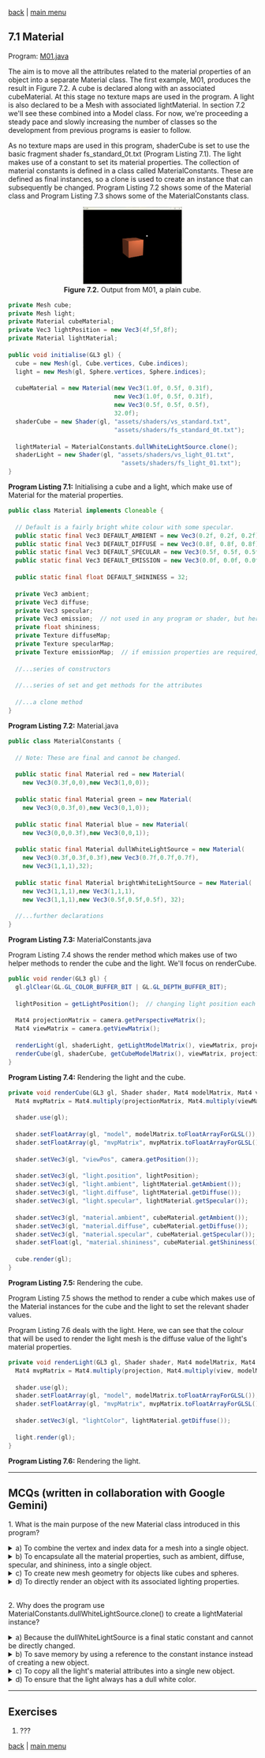 [back](ch7.md) | [main menu](../README.md)
 
## 7.1 Material

Program: [M01.java](/ch7_classes/ch7_1_material)

The aim is to move all the attributes related to the material properties of an object into a separate Material class. The first example, M01, produces the result in Figure 7.2.  A cube is declared along with an associated cubeMaterial. At this stage no texture maps are used in the program. A light is also declared to be a Mesh with associated lightMaterial. In section 7.2 we'll see these combined into a Model class. For now, we're proceeding a steady pace and slowly increasing the number of classes so the development from previous programs is easier to follow. 

As no texture maps are used in this program, shaderCube is set to use the basic fragment shader fs_standard_0t.txt (Program Listing 7.1). The light makes use of a constant to set its material properties. The collection of material constants is defined in a class called MaterialConstants. These are defined as final instances, so a clone is used to create an instance that can subsequently be changed. Program Listing 7.2 shows some of the Material class and Program Listing 7.3 shows some of the MaterialConstants class.

<p align="center">
  <img src="ch7_img/ch7_1_material.png" alt="a plain cube" width="200"><br>
  <strong>Figure 7.2.</strong> Output from M01, a plain cube.
</p>


```java
private Mesh cube;
private Mesh light;
private Material cubeMaterial;
private Vec3 lightPosition = new Vec3(4f,5f,8f);
private Material lightMaterial;

public void initialise(GL3 gl) {
  cube = new Mesh(gl, Cube.vertices, Cube.indices);
  light = new Mesh(gl, Sphere.vertices, Sphere.indices);

  cubeMaterial = new Material(new Vec3(1.0f, 0.5f, 0.31f), 
                              new Vec3(1.0f, 0.5f, 0.31f), 
                              new Vec3(0.5f, 0.5f, 0.5f), 
                              32.0f);
  shaderCube = new Shader(gl, "assets/shaders/vs_standard.txt", 
                              "assets/shaders/fs_standard_0t.txt");

  lightMaterial = MaterialConstants.dullWhiteLightSource.clone();
  shaderLight = new Shader(gl, "assets/shaders/vs_light_01.txt", 
                                "assets/shaders/fs_light_01.txt");
}
```

**Program Listing 7.1:** Initialising a cube and a light, which make use of Material for the material properties.

```java
public class Material implements Cloneable {
  
  // Default is a fairly bright white colour with some specular.
  public static final Vec3 DEFAULT_AMBIENT = new Vec3(0.2f, 0.2f, 0.2f);
  public static final Vec3 DEFAULT_DIFFUSE = new Vec3(0.8f, 0.8f, 0.8f);
  public static final Vec3 DEFAULT_SPECULAR = new Vec3(0.5f, 0.5f, 0.5f);
  public static final Vec3 DEFAULT_EMISSION = new Vec3(0.0f, 0.0f, 0.0f);

  public static final float DEFAULT_SHININESS = 32;

  private Vec3 ambient;
  private Vec3 diffuse;
  private Vec3 specular;
  private Vec3 emission;  // not used in any program or shader, but here for completeness
  private float shininess;
  private Texture diffuseMap;
  private Texture specularMap;
  private Texture emissionMap;  // if emission properties are required, use this

  //...series of constructors

  //...series of set and get methods for the attributes

  //...a clone method
}
```

**Program Listing 7.2:** Material.java

```java
public class MaterialConstants {
  
  // Note: These are final and cannot be changed.

  public static final Material red = new Material(
    new Vec3(0.3f,0,0),new Vec3(1,0,0));
    
  public static final Material green = new Material(
    new Vec3(0,0.3f,0),new Vec3(0,1,0));

  public static final Material blue = new Material(
    new Vec3(0,0,0.3f),new Vec3(0,0,1));

  public static final Material dullWhiteLightSource = new Material(
    new Vec3(0.3f,0.3f,0.3f),new Vec3(0.7f,0.7f,0.7f),
    new Vec3(1,1,1),32);

  public static final Material brightWhiteLightSource = new Material(
    new Vec3(1,1,1),new Vec3(1,1,1),
    new Vec3(1,1,1),new Vec3(0.5f,0.5f,0.5f), 32);

  //...further declarations
}
```

**Program Listing 7.3:** MaterialConstants.java

Program Listing 7.4 shows the render method which makes use of two helper methods to render the cube and the light. We'll focus on renderCube.

```java
public void render(GL3 gl) {
  gl.glClear(GL.GL_COLOR_BUFFER_BIT | GL.GL_DEPTH_BUFFER_BIT);

  lightPosition = getLightPosition();  // changing light position each frame

  Mat4 projectionMatrix = camera.getPerspectiveMatrix();
  Mat4 viewMatrix = camera.getViewMatrix();

  renderLight(gl, shaderLight, getLightModelMatrix(), viewMatrix, projectionMatrix);
  renderCube(gl, shaderCube, getCubeModelMatrix(), viewMatrix, projectionMatrix);
}
```

**Program Listing 7.4:** Rendering the light and the cube.


```java
private void renderCube(GL3 gl, Shader shader, Mat4 modelMatrix, Mat4 viewMatrix, Mat4 projectionMatrix) {
  Mat4 mvpMatrix = Mat4.multiply(projectionMatrix, Mat4.multiply(viewMatrix, modelMatrix));
  
  shader.use(gl);

  shader.setFloatArray(gl, "model", modelMatrix.toFloatArrayForGLSL());
  shader.setFloatArray(gl, "mvpMatrix", mvpMatrix.toFloatArrayForGLSL());
  
  shader.setVec3(gl, "viewPos", camera.getPosition());

  shader.setVec3(gl, "light.position", lightPosition);
  shader.setVec3(gl, "light.ambient", lightMaterial.getAmbient());
  shader.setVec3(gl, "light.diffuse", lightMaterial.getDiffuse());
  shader.setVec3(gl, "light.specular", lightMaterial.getSpecular());

  shader.setVec3(gl, "material.ambient", cubeMaterial.getAmbient());
  shader.setVec3(gl, "material.diffuse", cubeMaterial.getDiffuse());
  shader.setVec3(gl, "material.specular", cubeMaterial.getSpecular());
  shader.setFloat(gl, "material.shininess", cubeMaterial.getShininess());

  cube.render(gl);
}
```

**Program Listing 7.5:** Rendering the cube.

Program Listing 7.5 shows the method to render a cube which makes use of the Material instances for the cube and the light to set the relevant shader values.

Program Listing 7.6 deals with the light. Here, we can see that the colour that will be used to render the light mesh is the diffuse value of the light's material properties.

```java
private void renderLight(GL3 gl, Shader shader, Mat4 modelMatrix, Mat4 view, Mat4 projection) {
  Mat4 mvpMatrix = Mat4.multiply(projection, Mat4.multiply(view, modelMatrix));
  
  shader.use(gl);
  shader.setFloatArray(gl, "model", modelMatrix.toFloatArrayForGLSL());
  shader.setFloatArray(gl, "mvpMatrix", mvpMatrix.toFloatArrayForGLSL());

  shader.setVec3(gl, "lightColor", lightMaterial.getDiffuse());

  light.render(gl);
}
```

**Program Listing 7.6:** Rendering the light.


---


## MCQs (written in collaboration with Google Gemini)

<p>1. What is the main purpose of the new Material class introduced in this program?</p>
<details>
<summary>a) To combine the vertex and index data for a mesh into a single object.</summary>
<p><b>Incorrect.</b> The Mesh class already handles the vertex and index data. The Material class manages properties for lighting and color.</p>
</details>
<details>
<summary>b) To encapsulate all the material properties, such as ambient, diffuse, specular, and shininess, into a single object.</summary>
<p><b>Correct.</b> The text states the aim is to "move all the attributes related to the material properties of an object into a separate Material class." This simplifies the code by centralizing these attributes.</p>
</details>
<details>
<summary>c) To create new mesh geometry for objects like cubes and spheres.</summary>
<p><b>Incorrect.</b> The Mesh class and separate Cube and Sphere classes are responsible for geometry. The Material class deals with lighting and visual properties.</p>
</details>
<details>
<summary>d) To directly render an object with its associated lighting properties.</summary>
<p><b>Incorrect.</b> The renderCube and renderLight methods handle the rendering process. They use the Material instances to set shader values, but the Material class itself doesn't render anything.</p>
</details>
<br>
<p>2. Why does the program use MaterialConstants.dullWhiteLightSource.clone() to create a lightMaterial instance?</p>
<details>
<summary>a) Because the dullWhiteLightSource is a final static constant and cannot be directly changed.</summary>
<p><b>Correct.</b> Program Listing 7.3 notes that the materials in the MaterialConstants class are "final and cannot be changed." Therefore, a clone is necessary to create a new, modifiable instance for lightMaterial.</p>
</details>
<details>
<summary>b) To save memory by using a reference to the constant instance instead of creating a new object.</summary>
<p><b>Incorrect.</b> clone() creates a new, separate instance in memory, which is the opposite of a simple reference.</p>
</details>
<details>
<summary>c) To copy all the light's material attributes into a single new object.</summary>
<p><b>Incorrect.</b> While clone() does this, the primary reason for using it here is to get a modifiable copy of a final constant, which is a key concept highlighted in the text.</p>
</details>
<details>
<summary>d) To ensure that the light always has a dull white color.</summary>
<p><b>Incorrect.</b> The use of clone() implies the material can be changed later. If the color was meant to be fixed, a direct reference would suffice.</p>
</details>

---

## Exercises

1. ???

[back](ch7.md) | [main menu](../README.md)